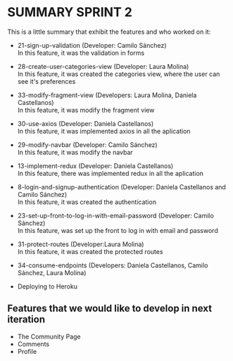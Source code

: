 # SUMMARY SPRINT 2

This is a little summary that exhibit the features and who worked on it:


* 21-sign-up-validation (Developer: Camilo Sánchez) </br>
In this feature, it was the validation in forms

* 28-create-user-categories-view (Developer: Laura Molina) </br>
In this feature, it was created the categories view, where the user can see it's preferences

* 33-modify-fragment-view (Developers: Laura Molina, Daniela Castellanos) </br>
In this feature, it was modify the fragment view

* 30-use-axios (Developer: Daniela Castellanos) </br>
In this feature, it was implemented axios in all the aplication

* 29-modify-navbar (Developer: Camilo Sánchez) </br>
In this feature, it was modify the navbar

* 13-implement-redux (Developer: Daniela Castellanos) </br>
In this feature, there was implemented redux in all the aplication

* 8-login-and-signup-authentication (Developer: Daniela Castellanos and Camilo Sánchez) </br>
In this feature, it was created the authentication

* 23-set-up-front-to-log-in-with-email-password (Developer: Camilo Sánchez) </br>
In this feature, was set up the front to log in with email and password

* 31-protect-routes (Developer:Laura Molina) </br>
In this feature, it was created the protected routes

* 34-consume-endpoints (Developers: Daniela Castellanos, Camilo Sánchez, Laura Molina) </br>

* Deploying to Heroku

## Features that we would like to develop in next iteration

* The Community Page
* Comments
* Profile
